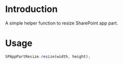 # Introduction
A simple helper function to resize SharePoint app part.

# Usage
```js
SPAppPartResize.resize(width, height);
```
